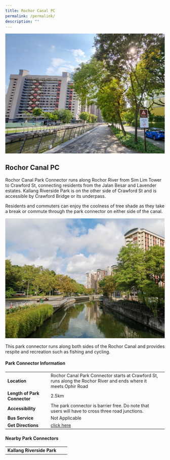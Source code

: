 ```yaml
---
title: Rochor Canal PC
permalink: /permalink/
description: ""
---
```

![](/images/Rochor%20Canal%20PC%203.jpg)

## Rochor Canal PC
 
Rochor Canal Park Connector runs along Rochor River from Sim Lim Tower to Crawford St, connecting residents from the Jalan Besar and Lavender estates. Kallang Riverside Park is on the other side of Crawford St and is accessible by Crawford Bridge or its underpass.

Residents and commuters can enjoy the coolness of tree shade as they take a break or commute through the park connector on either side of the canal.

![](/images/Rochor%20Canal%20PC%205.jpg)

This park connector runs along both sides of the Rochor Canal and provides respite and recreation such as fishing and cycling.



#### Park Connector Information
|  |  |  |
| -------- | -------- | -------- |
| **Location** | Rochor Canal Park Connector starts at Crawford St, runs along the Rochor River and ends where it meets Ophir Road |  |
| **Length of Park Connector** | 2.5km   |  |
| **Accessibility** | The park connector is barrier free. Do note that users will have to cross three road junctions. | |
| **Bus Service** | Not Applicable | |
| **Get Directions** | [click here](http://www.onemap.gov.sg/main/v2/?lat=1.3061227&amp;lng=103.8623321) | |



#### Nearby Park Connectors
|   |  |  |
| -------- | -------- | -------- |
| **Kallang Riverside Park** | | |